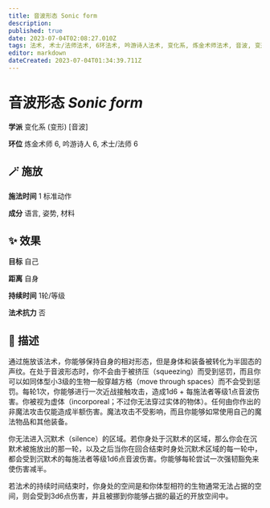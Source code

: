 ```yaml
---
title: 音波形态 Sonic form
description: 
published: true
date: 2023-07-04T02:08:27.010Z
tags: 法术, 术士/法师法术, 6环法术, 吟游诗人法术, 变化系, 炼金术师法术, 音波, 变形
editor: markdown
dateCreated: 2023-07-04T01:34:39.711Z
---
```


# **音波形态** *Sonic form*

**学派** 变化系 (变形) \[音波\] 

**环位** 炼金术师 6, 吟游诗人 6, 术士/法师 6

## 🪄 施放

**施法时间** 1 标准动作

**成分** 语言, 姿势, 材料

## ✨ 效果 

**目标** 自己 

**距离** 自身  

**持续时间** 1轮/等级 

**法术抗力** 否

## 📖 描述

通过施放该法术，你能够保持自身的相对形态，但是身体和装备被转化为半固态的声纹。在处于音波形态时，你不会由于被挤压（squeezing）而受到惩罚，而且你可以如同体型小3级的生物一般穿越方格（move through spaces）而不会受到惩罚。每轮1次，你能够进行一次近战接触攻击，造成1d6 + 每施法者等级1点音波伤害。你被视为虚体（incorporeal；不过你无法穿过实体的物体）。任何由你作出的非魔法攻击仅能造成半额伤害。魔法攻击不受影响，而且你能够如常使用自己的魔法物品和其他装备。

你无法进入沉默术（silence）的区域。若你身处于沉默术的区域，那么你会在沉默术被施放出的那一轮，以及之后当你在回合结束时身处沉默术区域的每一轮中，都会受到沉默术的每施法者等级1d6点音波伤害。你能够每轮尝试一次强韧豁免来使伤害减半。

若法术的持续时间结束时，你身处的空间是和你体型相符的生物通常无法占据的空间，则会受到3d6点伤害，并且被挪到你能够占据的最近的开放空间中。
    